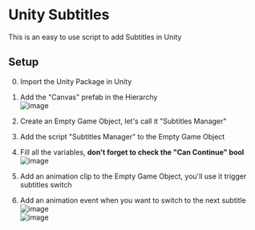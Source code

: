 # Unity Subtitles
This is an easy to use script to add Subtitles in Unity

## Setup
0. Import the Unity Package in Unity
1. Add the "Canvas" prefab in the Hierarchy </br>
  ![image](https://user-images.githubusercontent.com/41127485/137635425-1d6867de-057e-456d-8e18-2f796fd15824.png)

2. Create an Empty Game Object, let's call it "Subtitles Manager"
3. Add the script "Subtitles Manager" to the Empty Game Object
4. Fill all the variables, **don't forget to check the "Can Continue" bool** </br>
   ![image](https://user-images.githubusercontent.com/41127485/137635297-d425490b-71bc-4fb3-962e-f21b349e2fce.png)

6. Add an animation clip to the Empty Game Object, you'll use it trigger subtitles switch
7. Add an animation event when you want to switch to the next subtitle </br>
   ![image](https://user-images.githubusercontent.com/41127485/137635451-8a4b7557-396a-4331-a007-5bec92a257c4.png) </br>
   ![image](https://user-images.githubusercontent.com/41127485/137635465-943ac69e-1413-4de7-b667-a41ba26f9724.png)


